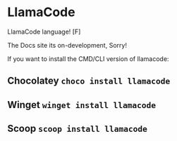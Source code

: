 # LlamaCode
LlamaCode language! [F]

The Docs site its on-development, Sorry!

If you want to install the CMD/CLI version of llamacode:

## Chocolatey ```choco install llamacode```


## Winget ```winget install llamacode```


## Scoop ```scoop install llamacode``` 
